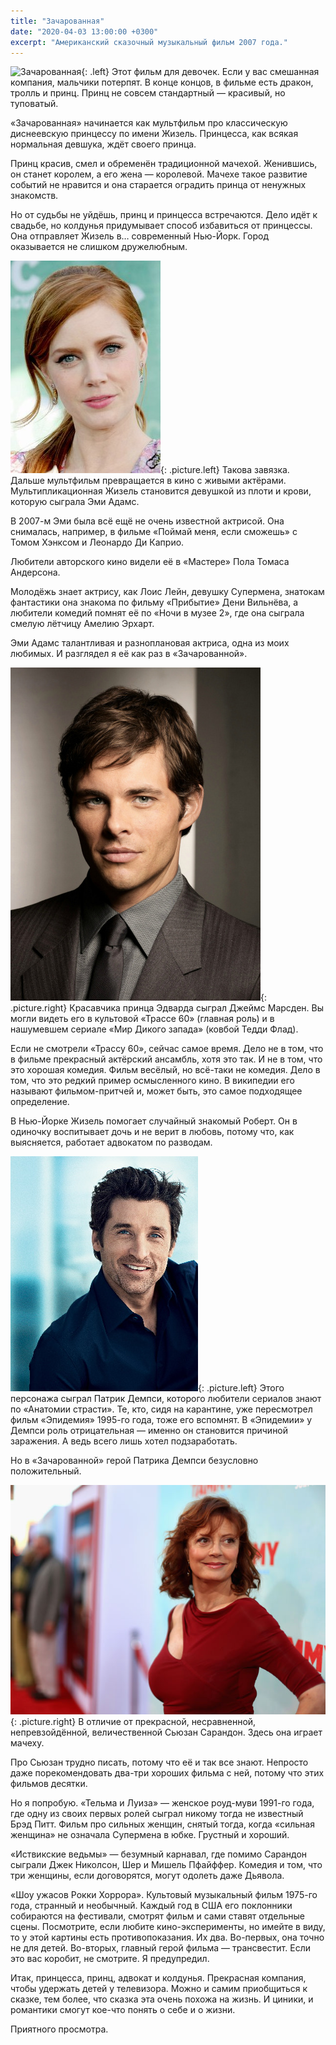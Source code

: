 ```yaml
---
title: "Зачарованная"
date: "2020-04-03 13:00:00 +0300"
excerpt: "Американский сказочный музыкальный фильм 2007 года."
---
```


![Зачарованная](https://upload.wikimedia.org/wikipedia/ru/7/72/Enc_rus_603.jpg){: .left}
Этот фильм для девочек. Если у вас смешанная компания, мальчики потерпят. В конце концов, в фильме есть дракон, тролль и принц. Принц не совсем стандартный&nbsp;&mdash; красивый, но туповатый.

&laquo;Зачарованная&raquo; начинается как мультфильм про классическую диснеевскую принцессу по имени Жизель. Принцесса, как всякая нормальная девшука, ждёт своего принца.

Принц красив, смел и обременён традиционной мачехой. Женившись, он станет королем, а его жена&nbsp;&mdash; королевой. Мачехе такое развитие событий не нравится и она старается оградить принца от ненужных знакомств.

Но от судьбы не уйдёшь, принц и принцесса встречаются. Дело идёт к свадьбе, но колдунья придумывает способ избавиться от принцессы. Она отправляет Жизель в&hellip; современный Нью-Йорк. Город оказывается не слишком дружелюбным.

![Эми Адамс](/img/enchanted/adams.jpg){: .picture.left}
Такова завязка. Дальше мультфильм превращается в кино с живыми актёрами. Мультипликационная Жизель становится девушкой из плоти и крови, которую сыграла Эми Адамс.

В 2007-м Эми была всё ещё не очень известной актрисой. Она снималась, например, в фильме &laquo;Поймай меня, если сможешь&raquo; с Томом Хэнксом и Леонардо Ди Каприо.
 
Любители авторского кино видели её в &laquo;Мастере&raquo; Пола Томаса Андерсона.

Молодёжь знает актрису, как Лоис Лейн, девушку Супермена, знатокам фантастики она знакома по фильму &laquo;Прибытие&raquo; Дени Вильнёва, а любители комедий помнят её по &laquo;Ночи в музее 2&raquo;, где она сыграла смелую лётчицу Амелию Эрхарт.

Эми Адамс талантливая и разноплановая актриса, одна из моих любимых. И разглядел я её как раз в &laquo;Зачарованной&raquo;.

![Джеймс Марсден](/img/enchanted/marsden.jpg){: .picture.right}
Красавчика принца Эдварда сыграл Джеймс Марсден. Вы могли видеть его в культовой &laquo;Трассе 60&raquo; (главная роль) и в нашумевшем сериале &laquo;Мир Дикого запада&raquo; (ковбой Тедди Флад).

Если не смотрели &laquo;Трассу 60&raquo;, сейчас самое время. Дело не в том, что в фильме прекрасный актёрский ансамбль, хотя это так. И не в том, что это хорошая комедия. Фильм весёлый, но всё-таки не комедия. Дело в том, что это редкий пример осмысленного кино. В википедии его называют фильмом-притчей и, может быть, это самое подходящее определение.

В Нью-Йорке Жизель помогает случайный знакомый Роберт. Он в одиночку воспитывает дочь и не верит в любовь, потому что, как выясняется, работает адвокатом по разводам.

![Патрик Демпси](/img/enchanted/dempsey.jpg){: .picture.left}
Этого персонажа сыграл Патрик Демпси, которого любители сериалов знают по &laquo;Анатомии страсти&raquo;. Те, кто, сидя на карантине, уже пересмотрел фильм &laquo;Эпидемия&raquo; 1995-го года, тоже его вспомнят. В &laquo;Эпидемии&raquo; у Демпси роль отрицательная&nbsp;&mdash; именно он становится причиной заражения. А ведь всего лишь хотел подзаработать.

Но в &laquo;Зачарованной&raquo; герой Патрика Демпси безусловно положительный.

![Сьюзан Сарандон](/img/enchanted/sarandon.jpg){: .picture.right}
В отличие от прекрасной, несравненной, непревзойдённой, величественной Сьюзан Сарандон. Здесь она играет мачеху.

Про Сьюзан трудно писать, потому что её и так все знают. Непросто даже порекомендовать два-три хороших фильма с ней, потому что этих фильмов десятки.

Но я попробую. &laquo;Тельма и Луиза&raquo;&nbsp;&mdash; женское роуд-муви 1991-го года, где одну из своих первых ролей сыграл никому тогда не известный Брэд Питт. Фильм про сильных женщин, снятый тогда, когда &laquo;сильная женщина&raquo; не означала Супермена в юбке. Грустный и хороший.

&laquo;Иствикские ведьмы&raquo;&nbsp;&mdash; безумный карнавал, где помимо Сарандон сыграли Джек Николсон, Шер и Мишель Пфайффер. Комедия и том, что три женщины, если договорятся, могут одолеть даже Дьявола.

&laquo;Шоу ужасов Рокки Хоррора&raquo;. Культовый музыкальный фильм 1975-го года, странный и необычный. Каждый год в США его поклонники собираются на фестивали, смотрят фильм и сами ставят отдельные сцены. Посмотрите, если любите кино-эксперименты, но имейте в виду, то у этой картины есть противопоказания. Их два. Во-первых, она точно не для детей. Во-вторых, главный герой фильма&nbsp;&mdash; трансвестит. Если это вас коробит, не смотрите. Я предупредил.

Итак, принцесса, принц, адвокат и колдунья. Прекрасная компания, чтобы удержать детей у телевизора. Можно и самим приобщиться к сказке, тем более, что сказка эта очень похожа на жизнь. И циники, и романтики смогут кое-что понять о себе и о жизни.

Приятного просмотра.